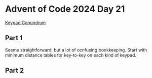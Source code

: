 # Advent of Code 2024 Day 21
[Keypad Conundrum](https://adventofcode.com/2024/day/21)

## Part 1

Seems straightforward, but a lot of ocnfusing bookkeeping.
Start with minimum distance tables for key-to-key on each
kind of keypad.

## Part 2

